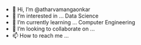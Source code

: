 - 👋 Hi, I’m @atharvamangaonkar
- 👀 I’m interested in ... Data Science
- 🌱 I’m currently learning ... Computer Engineering
- 💞️ I’m looking to collaborate on ...
- 📫 How to reach me ...

<!---
atharvamangaonkar/atharvamangaonkar is a ✨ special ✨ repository because its `README.md` (this file) appears on your GitHub profile.
You can click the Preview link to take a look at your changes.
--->
